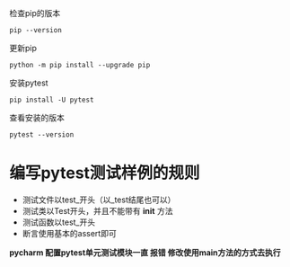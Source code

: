 检查pip的版本
```shell
pip --version
```
更新pip
```
python -m pip install --upgrade pip
```
安装pytest
```
pip install -U pytest
```

查看安装的版本

```
pytest --version
```



# 编写pytest测试样例的规则

- 测试文件以test_开头（以_test结尾也可以）
- 测试类以Test开头，并且不能带有 **init** 方法
- 测试函数以test_开头
- 断言使用基本的assert即可



**pycharm 配置pytest单元测试模块一直 报错 修改使用main方法的方式去执行**